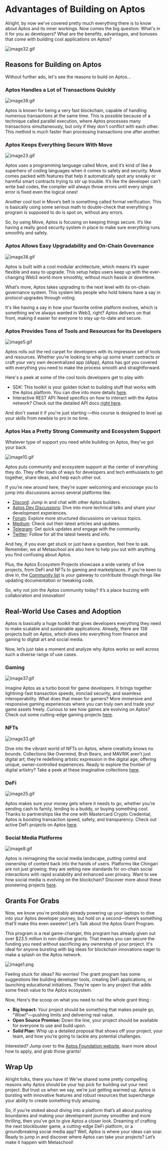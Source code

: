 # Advantages of Building on Aptos

Alright, by now we've covered pretty much everything there is to know about Aptos and its inner workings. Now comes the big question: What's in it for you as developers? What are the benefits, advantages, and bonuses that come with building cool applications on Aptos?

![image32.gif](https://github.com/0xmetaschool/Learning-Projects/blob/main/assests_for_all/C1%20Introduction%20to%20Aptos/Advantages%20of%20building%20on%20Aptos/image32.gif?raw=true)

## Reasons for Building on Aptos

Without further ado, let's see the reasons to build on Aptos…

### Aptos Handles a Lot of Transactions Quickly

![image39.gif](https://github.com/0xmetaschool/Learning-Projects/blob/main/assests_for_all/C1%20Introduction%20to%20Aptos/Advantages%20of%20building%20on%20Aptos/image39.gif?raw=true)

Aptos is known for being a very fast blockchain, capable of handling numerous transactions at the same time. This is possible because of a technique called parallel execution, where Aptos processes many transactions simultaneously, but only if they don't conflict with each other. This method is much faster than processing transactions one after another.

### Aptos Keeps Everything Secure With Move

![image23.gif](https://github.com/0xmetaschool/Learning-Projects/blob/main/assests_for_all/C1%20Introduction%20to%20Aptos/Advantages%20of%20building%20on%20Aptos/image23.gif?raw=true)

Aptos uses a programming language called Move, and it’s kind of like a superhero of coding languages when it comes to safety and security. Move comes packed with features that help it automatically spot any sneaky or harmful smart contracts trying to stir up trouble. It’s like the developer can’t write bad codes, the compiler will always throw errors until every single error is fixed even the logical ones!

Another cool tool in Move’s belt is something called formal verification. This is basically using some serious math to double-check that everything a program is supposed to do is spot on, without any errors.

So, by using Move, Aptos is focusing on keeping things secure. It’s like having a really good security system in place to make sure everything runs smoothly and safely.

### Aptos Allows Easy Upgradability and On-Chain Governance

![image38.gif](https://github.com/0xmetaschool/Learning-Projects/blob/main/assests_for_all/C1%20Introduction%20to%20Aptos/Advantages%20of%20building%20on%20Aptos/image38.gif?raw=true)

Aptos is built with a cool modular architecture, which means it’s super flexible and easy to upgrade. This setup helps users keep up with the ever-changing Web3 world more smoothly, without much hassle or downtime.

What’s more, Aptos takes upgrading to the next level with its on-chain governance system. This system lets people who hold tokens have a say in protocol upgrades through voting.

It's like having a say in how your favorite online platform evolves, which is something we’ve always wanted in Web3, right? Aptos delivers on that front, making it easier for everyone to stay up-to-date and secure.

### Aptos Provides Tons of Tools and Resources for Its Developers

![image5.gif](https://github.com/0xmetaschool/Learning-Projects/blob/main/assests_for_all/C1%20Introduction%20to%20Aptos/Advantages%20of%20building%20on%20Aptos/image5.gif?raw=true)

Aptos rolls out the red carpet for developers with its impressive set of tools and resources. Whether you’re looking to whip up some smart contracts or craft your very own decentralized app (dApp), Aptos has got you covered with everything you need to make the process smooth and straightforward.

Here's a peek at some of the cool tools developers get to play with:

- SDK: This toolkit is your golden ticket to building stuff that works with the Aptos platform. You can dive into more details [here](https://aptos.dev/sdks/index/).
- Interactive REST API: Need specifics on how to interact with the Aptos network? Check out the detailed API docs [right here](https://aptos.dev/nodes/aptos-api-spec/#/).

And don't sweat it if you're just starting —this course is designed to level up your skills from newbie to pro in no time.

### Aptos Has a Pretty Strong Community and Ecosystem Support

Whatever type of support you need while building on Aptos, they've got your back.

![image10.gif](https://github.com/0xmetaschool/Learning-Projects/blob/main/assests_for_all/C1%20Introduction%20to%20Aptos/Advantages%20of%20building%20on%20Aptos/image10.gif?raw=true)

Aptos puts community and ecosystem support at the center of everything they do. They offer loads of ways for developers and tech enthusiasts to get together, share ideas, and help each other out.

If you’re new around here, they’re super welcoming and encourage you to jump into discussions across several platforms like:

- [Discord](https://discord.gg/aptosnetwork): Jump in and chat with other Aptos builders.
- [Aptos Dev Discussions](https://github.com/aptos-labs/aptos-developer-discussions/discussions): Dive into more technical talks and share your development experiences.
- [Forum](https://forum.aptosfoundation.org/): Explore more structured discussions on various topics.
- [Medium](https://medium.com/aptoslabs): Check out their latest articles and updates.
- [Telegram](https://t.me/AptosTG): Get quick updates and engage with the community.
- [Twitter](https://twitter.com/Aptos): Follow for all the latest tweets and info.

And hey, if you ever get stuck or just have a question, feel free to ask. Remember, we at Metaschool are also here to help you out with anything you find confusing about Aptos.

Plus, the Aptos Ecosystem Projects showcase a wide variety of live projects, from DeFi and NFTs to gaming and marketplaces. If you're keen to dive in, the [Community list](https://aptos.dev/community/) is your gateway to contribute through things like updating documentation or tweaking code.

So, why not join the Aptos community today? It’s a place buzzing with collaboration and innovation!

## Real-World Use Cases and Adoption

Aptos is basically a huge toolkit that gives developers everything they need to make scalable and sustainable applications. Already, there are 138 projects built on Aptos, which dives into everything from finance and gaming to digital art and social media.

Now, let’s just take a moment and analyze why Aptos works so well across such a diverse range of use cases.

### Gaming

![image37.gif](https://github.com/0xmetaschool/Learning-Projects/blob/main/assests_for_all/C1%20Introduction%20to%20Aptos/Advantages%20of%20building%20on%20Aptos/image37.gif?raw=true)

Imagine Aptos as a turbo boost for game developers. It brings together lightning-fast transaction speeds, ironclad security, and seamless interoperability. What does that mean for gamers? More immersive and responsive gaming experiences where you can truly own and trade your game assets freely. Curious to see how games are evolving on Aptos? Check out some cutting-edge gaming projects [here](https://aptosfoundation.org/ecosystem/projects/gaming).

### NFTs

![image33.gif](https://github.com/0xmetaschool/Learning-Projects/blob/main/assests_for_all/C1%20Introduction%20to%20Aptos/Advantages%20of%20building%20on%20Aptos/image33.gif?raw=true)

Dive into the vibrant world of NFTs on Aptos, where creativity knows no bounds. Collections like Overmind, Bruh Bears, and MAVRIK aren’t just digital art; they’re redefining artistic expression in the digital age, offering unique, owner-controlled experiences. Ready to explore the frontier of digital artistry? Take a peek at these imaginative collections [here](https://aptosfoundation.org/ecosystem/projects/nft-tooling).

### DeFi

![image25.gif](https://github.com/0xmetaschool/Learning-Projects/blob/main/assests_for_all/C1%20Introduction%20to%20Aptos/Advantages%20of%20building%20on%20Aptos/image25.gif?raw=true)

Aptos makes sure your money gets where it needs to go, whether you’re sending cash to family, lending to a buddy, or buying something cool. Thanks to partnerships like the one with Mastercard Crypto Credential, Aptos is boosting transaction speed, safety, and transparency. Check out active DeFi projects on Aptos [here](https://aptosfoundation.org/ecosystem/projects/defi).

### Social Media Platforms

![image8.gif](https://github.com/0xmetaschool/Learning-Projects/blob/main/assests_for_all/C1%20Introduction%20to%20Aptos/Advantages%20of%20building%20on%20Aptos/image8.gif?raw=true)

Aptos is reimagining the social media landscape, putting control and ownership of content back into the hands of users. Platforms like Chingari are not just growing; they are setting new standards for on-chain social interactions with rapid scalability and enhanced user privacy. Want to see how social media is evolving on the blockchain? Discover more about these pioneering projects [here](https://aptosfoundation.org/ecosystem/projects/social).

## Grants For Grabs

Now, we know you're probably already powering up your laptops to dive into your Aptos developer journey, but hold on a second—there’s something that’ll make this even sweeter! Let’s Talk about the Aptos Grant Program.

This program is a real game-changer, this program has already given out over $23.5 million in non-dilutive grants. That means you can secure the funding you need without sacrificing any ownership of your project. It's ideal for anyone bursting with big ideas for blockchain innovations eager to make a splash on the Aptos network.

![image1.png](https://github.com/0xmetaschool/Learning-Projects/blob/main/assests_for_all/C1%20Introduction%20to%20Aptos/Advantages%20of%20building%20on%20Aptos/image1.png?raw=true)

Feeling stuck for ideas? No worries! The grant program has some suggestions like building developer tools, creating DeFi applications, or launching educational initiatives. They’re open to any project that adds some fresh value to the Aptos ecosystem.

Now, Here's the scoop on what you need to nail the whole grant thing :

- **Big Impact:** Your project should be something that makes people go, "Wow!"—pushing limits and delivering real value.
- **Open Source Promise:** Down the line, your project should be available for everyone to use and build upon.
- **Solid Plan:** Whip up a detailed proposal that shows off your project, your team, and how you’re going to tackle any potential challenges.

Interested? Jump over to the [Aptos Foundation website](https://aptosfoundation.org/grants#guidelines), learn more about how to apply, and grab those grants!

## Wrap Up

Alright folks, there you have it! We've shared some pretty compelling reasons why Aptos should be your top pick for building out your next project. But trust us when we say, we’re just getting warmed up. Aptos is bursting with innovative features and robust resources that supercharge your ability to create something truly amazing.

So, if you’re stoked about diving into a platform that’s all about pushing boundaries and making your development journey smoother and more thrilling, then you've got to give Aptos a closer look. Dreaming of crafting the next blockbuster game, a cutting-edge DeFi platform, or a groundbreaking social media app? Well, Aptos is where your ideas can soar. Ready to jump in and discover where Aptos can take your projects? Let’s make it happen with Metaschool!

